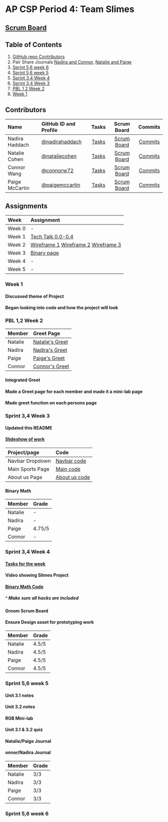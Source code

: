 # AP CSP Period 4: Team Slimes
## [Scrum Board](https://github.com/nadirahaddach/flask_portfolio/projects/1)
## Table of Contents
1. [GitHub repo Contributors](https://github.com/Rebecca-123/m223_team_lovelace#contributors)
2. Pair Share Journals [Nadira and Connor](https://docs.google.com/document/d/1_j-e40zfmPSHvgEj49D3VCS49GdZbYkZ9xrVLVLaxvM/edit?usp=sharing), [Natalie and Paige](https://docs.google.com/document/d/1HkT_OstSQ8gq3h-AORQhIVi0-DE2xPCkxM8nl_TOch0/edit?usp=sharing)
5. [Sprint 5,6 week 6](https://github.com/nadirahaddach/flask_portfolio/blob/main/README.md#sprint-56-week-6)
6. [Sprint 5,6 week 5](https://github.com/nadirahaddach/flask_portfolio/blob/main/README.md#sprint-56-week-5)
7. [Sprint 3,4 Week 4](https://github.com/nadirahaddach/flask_portfolio/blob/main/README.md#sprint-34-week-4)
8. [Sprint 3,4 Week 3](https://github.com/nadirahaddach/flask_portfolio/blob/main/README.md#sprint-34-week-3)
9. [PBL 1,2 Week 2](https://github.com/nadirahaddach/flask_portfolio/blob/main/README.md#pbl-12-week-2)
10. [Week 1](https://github.com/nadirahaddach/flask_portfolio/blob/main/README.md#week-1)
## Contributors
| Name | GitHub ID and Profile | Tasks | Scrum Board | Commits |
|:-----|:----------------------|:-----:|:-----------:|:-------:|
| Nadira Haddach | [@nadirahaddach](https://github.com/nadirahaddach) | [Tasks](https://github.com/nadirahaddach/flask_portfolio/issues/created_by/nadirahaddach) |[Scrum Board](https://github.com/nadirahaddach/flask_portfolio/projects/1?card_filter_query=assignee%3Anadirahaddach) | [Commits](https://github.com/nadirahaddach/flask_portfolio/commits?author=nadirahaddach)
| Natalie Cohen| [@nataliecohen](https://github.com/nataliecohen) | [Tasks](https://github.com/nadirahaddach/flask_portfolio/issues/created_by/nataliecohen) |[Scrum Board](https://github.com/nadirahaddach/flask_portfolio/projects/1?card_filter_query=assignee%3Anataliecohen) | [Commits](https://github.com/nadirahaddach/flask_portfolio/commits?author=nataliecohen)
| Connor Wang| [@connorw72](https://github.com/connorw72) | [Tasks](https://github.com/nadirahaddach/flask_portfolio/issues/created_by/connorw72) |[Scrum Board](https://github.com/nadirahaddach/flask_portfolio/projects/1?card_filter_query=assignee%3Aconnorw72) | [Commits](https://github.com/nadirahaddach/flask_portfolio/commits?author=connorw72)
| Paige McCartin| [@paigemccartin](https://github.com/paigemccartin) | [Tasks](https://github.com/nadirahaddach/flask_portfolio/issues/created_by/paigemccartin) |[Scrum Board](https://github.com/nadirahaddach/flask_portfolio/projects/1?card_filter_query=assignee%3Apaigemccartin) | [Commits](https://github.com/nadirahaddach/flask_portfolio/commits?author=paigemccartin)
## Assignments
| Week | Assignment | 
|:-----|:----------------------|
| Week 0 | -
| Week 1 |[Tech Talk 0.0-0.4](https://drive.google.com/file/d/1tBCiJCousqEsfmjx4w7Hqg-DnkviqKQ8/view)
| Week 2 |[Wireframe 1](https://docs.google.com/drawings/d/175h5JAaHBJmcnTXl0h0RhxGufUIU-gfSjisLq6eZO9c/edit) [Wireframe 2](https://docs.google.com/drawings/d/1_Niscp24Sh1WJ3ukS7Ne46y_o3OlN8S7Uhgil6LUsaA/edit) [Wireframe 3](https://docs.google.com/drawings/d/1kcmv-nnNN2mzE7Mn8pXmxEAG9O1rib65Tcu0DQj5Q68/edit)
| Week 3|[Binary page](http://127.0.0.1:5000/binary/) 
| Week 4| - 
| Week 5|-
### Week 1
#### Discussed theme of Project
#### Began looking into code and how the project will look
### PBL 1,2 Week 2
| Member | Greet Page | 
|:-----|:----------------------|
| Natalie | [Natalie's Greet](https://github.com/nadirahaddach/flask_portfolio/blob/main/templates/nataliegreet.html) | 
| Nadira | [Nadira's Greet](https://github.com/nadirahaddach/flask_portfolio/blob/main/templates/greet.html) | 
| Paige | [Paige's Greet](https://github.com/nadirahaddach/flask_portfolio/blob/main/templates/paigegreet.html) | 
| Connor | [Connor's Greet](https://github.com/nadirahaddach/flask_portfolio/blob/main/templates/connorgreet.html) | 
#### Integrated Greet
#### Made a Greet page for each member and made it a mini-lab page
#### Made greet function on each persons page
### Sprint 3,4 Week 3
#### Updated this README
#### [Slideshow of work](https://docs.google.com/presentation/u/1/d/1SH-1WUK1O5zUQeE5RvXn43u9vL2SrhAG-BYu56saefk/edit?usp=drive_open&ouid=102460731047727587232)
| Project/page | Code | 
|:-----|:----------------------|
| Navbar Dropdown | [Navbar code](https://github.com/nadirahaddach/flask_portfolio/blob/main/templates/layouts/navbar.html) |
| Main Sports Page | [Main code](https://github.com/nadirahaddach/flask_portfolio/blob/main/templates/play.html) |
| About us Page| [About us code](https://github.com/nadirahaddach/flask_portfolio/blob/main/templates/main%20page.html)
#### Binary Math
| Member | Grade | 
|:-----|:----------------------|
| Natalie | -
| Nadira | -
| Paige | 4.75/5
| Connor | -
### Sprint 3,4 Week 4
#### [Tasks for the week](https://github.com/nadirahaddach/flask_portfolio/issues?q=is%3Aopen+is%3Aissue+milestone%3A%22Sprint+3%2C4+week+4%22)
#### Video showing Slimes Project
#### [Binary Math Code](https://github.com/nadirahaddach/flask_portfolio/blob/main/templates/binary.html)
##### ^ Make sure all hacks are included
#### Groom Scrum Board
#### Ensure Design asset for prototyping work
| Member | Grade | 
|:-----|:----------------------|
| Natalie | 4.5/5
| Nadira | 4.5/5
| Paige | 4.5/5
| Connor | 4.5/5
### Sprint 5,6 week 5
#### Unit 3.1 notes 
#### Unit 3.2 notes
#### RGB Mini-lab
#### Unit 3.1 & 3.2 quiz
#### Natalie/Paige Journal
#### onnor/Nadira Journal
| Member | Grade | 
|:-----|:----------------------|
| Natalie | 3/3
| Nadira | 3/3
| Paige | 3/3
| Connor | 3/3
### Sprint 5,6 week 6
